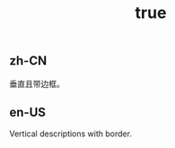 ﻿---
order: 5
title:
  zh-CN: 垂直边框
  en-US: Vertical border
---

## zh-CN

垂直且带边框。

## en-US

Vertical descriptions with border.
